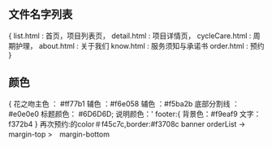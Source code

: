 ## 文件名字列表

{
list.html : 首页，项目列表页，
detail.html : 项目详情页，
cycleCare.html : 周期护理，
about.html : 关于我们
know.html : 服务须知与承诺书
order.html : 预约
}

## 颜色
{
    花之吻主色 ： #ff77b1
    辅色 ：#f6e058
    辅色 ：#f5ba2b
    底部分割线 ： #e0e0e0
    标题颜色： #6D6D6D;
    说明颜色：'
    footer:{
       背景色：#f9eaf9
       文字：f372b4
}
再次预约:的color＃f45c7c,border:#f3708c
banner
orderList -> margin-top >　margin-bottom

